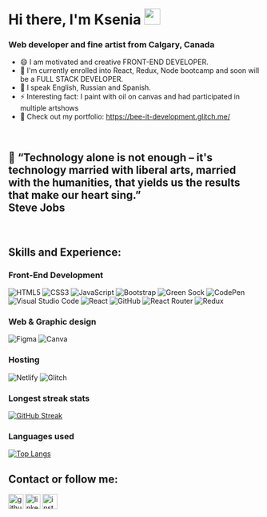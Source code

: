 
<!--
**KseGreb/KseGreb** is a ✨ _special_ ✨ repository because its `README.md` (this file) appears on your GitHub profile.


Here are some ideas to get you started:   

- 🔭 I’m currently working on ...
- 🌱 I’m currently learning ...
- 👯 I’m looking to collaborate on ...
- 🤔 I’m looking for help with ...
- 💬 Ask me about ...
- 📫 How to reach me: ...
- 😄 Pronouns: ...
- ⚡ Fun fact: ...
-->



<h1> Hi there, I'm Ksenia <img src="https://github.com/blackcater/blackcater/raw/main/images/Hi.gif" height="32"/></h1>
<h3>Web developer and fine artist from Calgary, Canada </h3>

- 😄 I am motivated and creative FRONT-END DEVELOPER.
- 🌱 I'm currently enrolled into React, Redux, Node bootcamp and soon will be a FULL STACK DEVELOPER.
- 💬 I speak English, Russian and Spanish.
- ⚡ Interesting fact: I paint with oil on canvas and had participated in multiple artshows
-  🔭 Check out my portfolio: https://bee-it-development.glitch.me/

<br>
<h2> 💞️ “Technology alone is not enough – it's technology married with liberal arts, married with the humanities, that yields us the results that make our heart sing.”
 <br>
Steve Jobs
</h2>

<br>



## Skills and Experience:
<!-- https://simpleicons.org -->
<!-- https://github.com/simple-icons/simple-icons/blob/develop/slugs.md -->
<!-- https://github.com/Ileriayo/markdown-badges -->

### Front-End Development

![HTML5](https://img.shields.io/badge/html5-%23E34F26.svg?style=for-the-badge&logo=html5&logoColor=white) 
![CSS3](https://img.shields.io/badge/css3-%231572B6.svg?style=for-the-badge&logo=css3&logoColor=white) 
![JavaScript](https://img.shields.io/badge/javascript-%23323330.svg?style=for-the-badge&logo=javascript&logoColor=%23F7DF1E) 
![Bootstrap](https://img.shields.io/badge/bootstrap-%23563D7C.svg?style=for-the-badge&logo=bootstrap&logoColor=white) 
![Green Sock](https://img.shields.io/badge/green%20sock-88CE02?style=for-the-badge&logo=greensock&logoColor=white) 
![CodePen](https://img.shields.io/badge/Codepen-000000?style=for-the-badge&logo=codepen&logoColor=white)
![Visual Studio Code](https://img.shields.io/badge/Visual%20Studio%20Code-0078d7.svg?style=for-the-badge&logo=visual-studio-code&logoColor=white) 
![React](https://img.shields.io/badge/react-%2320232a.svg?style=for-the-badge&logo=react&logoColor=%2361DAFB) 
![GitHub](https://img.shields.io/badge/github-%23121011.svg?style=for-the-badge&logo=github&logoColor=white)
![React Router](https://img.shields.io/badge/React_Router-CA4245?style=for-the-badge&logo=react-router&logoColor=white)
![Redux](https://img.shields.io/badge/redux-%23593d88.svg?style=for-the-badge&logo=redux&logoColor=white)



<!--
![NPM](https://img.shields.io/badge/NPM-%23CB3837.svg?style=for-the-badge&logo=npm&logoColor=white) 
![Perl](https://img.shields.io/badge/perl-%2339457E.svg?style=for-the-badge&logo=perl&logoColor=white) 
![React Router](https://img.shields.io/badge/React_Router-CA4245?style=for-the-badge&logo=react-router&logoColor=white)
![TailwindCSS](https://img.shields.io/badge/tailwindcss-%2338B2AC.svg?style=for-the-badge&logo=tailwind-css&logoColor=white) 
![SASS](https://img.shields.io/badge/SASS-hotpink.svg?style=for-the-badge&logo=SASS&logoColor=white) 
![Styled Components](https://img.shields.io/badge/styled--components-DB7093?style=for-the-badge&logo=styled-components&logoColor=white)
![Redux](https://img.shields.io/badge/redux-%23593d88.svg?style=for-the-badge&logo=redux&logoColor=white) 
-->



### Web & Graphic design
![Figma](https://img.shields.io/badge/figma-%23F24E1E.svg?style=for-the-badge&logo=figma&logoColor=white) 	![Canva](https://img.shields.io/badge/Canva-%2300C4CC.svg?style=for-the-badge&logo=Canva&logoColor=white)

<!--
![Adobe Photoshop](https://img.shields.io/badge/adobe%20photoshop-%2331A8FF.svg?style=for-the-badge&logo=adobe%20photoshop&logoColor=white) ![Adobe Illustrator](https://img.shields.io/badge/adobe%20illustrator-%23FF9A00.svg?style=for-the-badge&logo=adobe%20illustrator&logoColor=white) 
![Adobe InDesign](https://img.shields.io/badge/Adobe%20InDesign-49021F?style=for-the-badge&logo=adobeindesign&logoColor=white) 
![Adobe Lightroom](https://img.shields.io/badge/Adobe%20Lightroom-31A8FF.svg?style=for-the-badge&logo=Adobe%20Lightroom&logoColor=white)
-->

<!--
### Backend & Databases
![NodeJS](https://img.shields.io/badge/node.js-6DA55F?style=for-the-badge&logo=node.js&logoColor=white)	![Express.js](https://img.shields.io/badge/express.js-%23404d59.svg?style=for-the-badge&logo=express&logoColor=%2361DAFB) ![MongoDB](https://img.shields.io/badge/MongoDB-%234ea94b.svg?style=for-the-badge&logo=mongodb&logoColor=white) ![Firebase](https://img.shields.io/badge/Firebase-039BE5?style=for-the-badge&logo=Firebase&logoColor=white) ![Insomnia](https://img.shields.io/badge/Insomnia-black?style=for-the-badge&logo=insomnia&logoColor=5849BE) ![Postman](https://img.shields.io/badge/Postman-FF6C37?style=for-the-badge&logo=postman&logoColor=white)
-->

### Hosting
![Netlify](https://img.shields.io/badge/netlify-%23000000.svg?style=for-the-badge&logo=netlify&logoColor=#00C7B7) ![Glitch](https://img.shields.io/badge/glitch-%233333FF.svg?style=for-the-badge&logo=glitch&logoColor=white)  

<!--
![Vercel](https://img.shields.io/badge/vercel-%23000000.svg?style=for-the-badge&logo=vercel&logoColor=white)
-->

<!-- 
### GitHub Profile Trophy 
[![trophy](https://github-profile-trophy.vercel.app/?username=KseGreb)](https://github.com/KseGreb/github-profile-trophy) 
-->


### Longest streak stats 
[![GitHub Streak](https://github-readme-streak-stats.herokuapp.com/?user=KseGreb)](https://git.io/streak-stats)

### Languages used
[![Top Langs](https://github-readme-stats.vercel.app/api/top-langs/?username=KseGreb&layout=compact)](https://github.com/KseGreb/github-readme-stats)


<!-- 
[![Anurag's GitHub stats](https://github-readme-stats.vercel.app/api?username=KseGreb)](https://github.com/KseGreb/github-readme-stats)
-->

## Contact or follow me:

[<img src='https://cdn.jsdelivr.net/npm/simple-icons@3.0.1/icons/github.svg' alt='github' height='30'>](https://github.com/KseGreb)  [<img src='https://cdn.jsdelivr.net/npm/simple-icons@3.0.1/icons/linkedin.svg' alt='linkedin' height='30'>](https://www.linkedin.com/in/ksenia-grebenshchikova/)  [<img src='https://cdn.jsdelivr.net/npm/simple-icons@3.0.1/icons/instagram.svg' alt='instagram' height='30'>](https://www.instagram.com/ksenia_the_fine_artist/)  

<!---

--->

